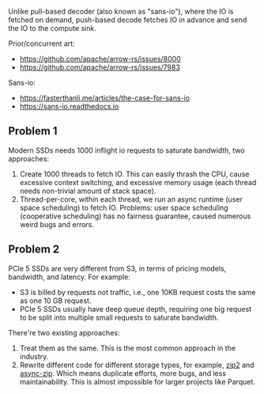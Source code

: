 Unlike pull-based decoder (also known as "sans-io"), where the IO is fetched on demand, push-based decode fetches IO in advance and send the IO to the compute sink.

Prior/concurrent art: 
- https://github.com/apache/arrow-rs/issues/8000
- https://github.com/apache/arrow-rs/issues/7983


Sans-io:
- https://fasterthanli.me/articles/the-case-for-sans-io
- https://sans-io.readthedocs.io


## Problem 1

Modern SSDs needs 1000 inflight io requests to saturate bandwidth, two approaches:
1. Create 1000 threads to fetch IO. This can easily thrash the CPU, cause excessive context switching, and excessive memory usage (each thread needs non-trivial amount of stack space).
2. Thread-per-core, within each thread, we run an async runtime (user space scheduling) to fetch IO. Problems: user space scheduling (cooperative scheduling) has no fairness guarantee, caused numerous weird bugs and errors.


## Problem 2

PCIe 5 SSDs are very different from S3, in terms of pricing models, bandwidth, and latency. 
For example:
- S3 is billed by requests not traffic, i.e., one 10KB request costs the same as one 10 GB request.  
- PCIe 5 SSDs usually have deep queue depth, requiring one big request to be split into multiple small requests to saturate bandwidth.

There're two existing approaches:
1. Treat them as the same. This is the most common approach in the industry.
2. Rewrite different code for different storage types, for example, [zip2](https://github.com/zip-rs/zip2) and [async-zip](https://github.com/majored/rs-async-zip). Which means duplicate efforts, more bugs, and less maintainability. This is almost impossible for larger projects like Parquet.



